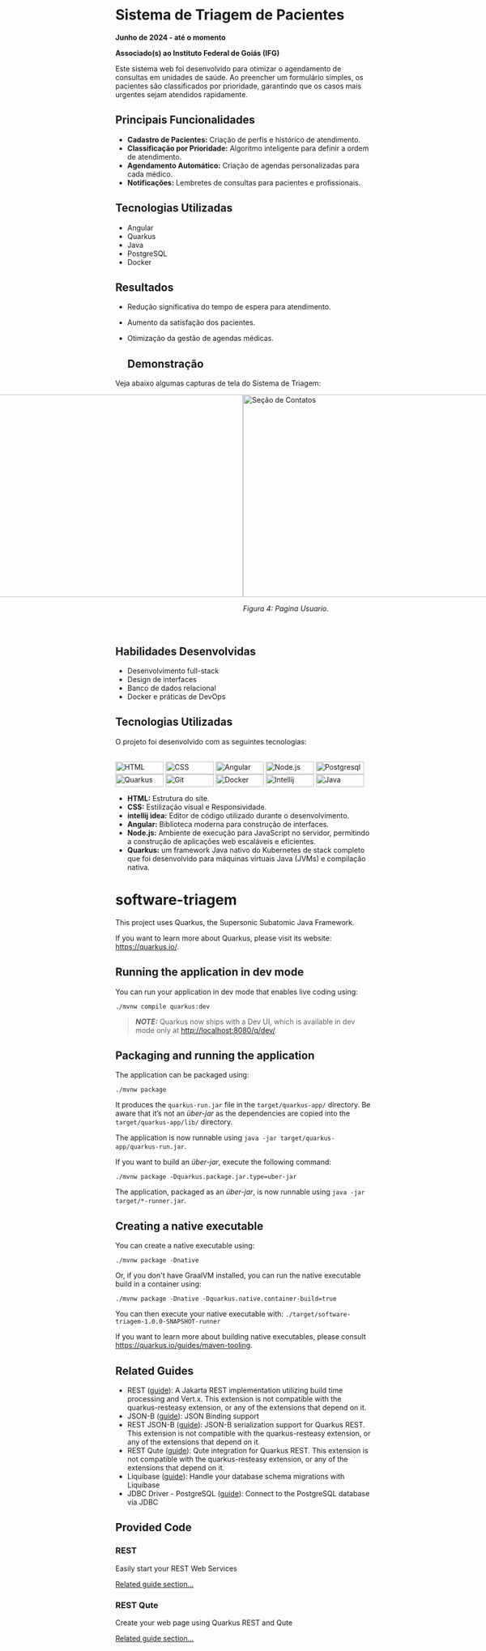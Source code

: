 
# Sistema de Triagem de Pacientes

**Junho de 2024 - até o momento**

**Associado(s) ao Instituto Federal de Goiás (IFG)**

Este sistema web foi desenvolvido para otimizar o agendamento de consultas em unidades de saúde. Ao preencher um formulário simples, os pacientes são classificados por prioridade, garantindo que os casos mais urgentes sejam atendidos rapidamente.

## Principais Funcionalidades

- **Cadastro de Pacientes:** Criação de perfis e histórico de atendimento.
- **Classificação por Prioridade:** Algoritmo inteligente para definir a ordem de atendimento.
- **Agendamento Automático:** Criação de agendas personalizadas para cada médico.
- **Notificações:** Lembretes de consultas para pacientes e profissionais.

## Tecnologias Utilizadas

- Angular
- Quarkus
- Java
- PostgreSQL
- Docker

## Resultados

- Redução significativa do tempo de espera para atendimento.
- Aumento da satisfação dos pacientes.
- Otimização da gestão de agendas médicas.

  ## Demonstração

Veja abaixo algumas capturas de tela do Sistema de Triagem:

<div style="display: flex; align-items: center;justify-content: center;">
    <div style="margin-bottom: 20px;">
        <img src="https://github.com/user-attachments/assets/97313dbc-0f36-4588-b57b-d072c704ad64" alt="Página Inicial" width="1000" height="400" >
        <p><em>Figura 1: Pagina inicial.</em></p>
    </div>
    <div style="margin-bottom: 20px;">
        <img src="https://github.com/user-attachments/assets/898f4d31-4a5d-4b8a-952e-7296052a5d1b" alt="tela inicial" width="1000"height="400" >
        <p><em>Figura 2:Página de Cadastro. .</em></p>
    </div>
    <div style="margin-bottom: 20px;">
        <img src="https://github.com/user-attachments/assets/8aef9721-7925-453e-961d-f5ffcce08a94 " alt="Seção de Projetos" width="1000" height="400" >
        <p><em>Figura 3: Login.</em></p>
    </div>
    <div style="margin-bottom: 20px;">
        <img src="https://github.com/user-attachments/assets/ad918d83-10c9-4281-ba88-67a69deefa03" alt="Seção de Contatos" width="1000" height="400" >
        <p><em>Figura 4: Pagina Usuario.</em></p>
    </div>
  <div style="margin-bottom: 20px;">
        <img src="https://github.com/user-attachments/assets/a6f33fb0-281e-42a9-8765-9c6bd7583a0c" alt="Seção de Contatos" width="1000" height="400" >
        <p><em>Figura 5: Pagina  Administrador</em></p>
    </div>
  <div style="margin-bottom: 20px;">
        <img src="https://github.com/user-attachments/assets/fbc99dd2-781d-43c7-86fd-f1d06dbe3215" alt="Seção de Contatos" width="1000" height="400" >
        <p><em>Figura 6: Pagina Admin .</em></p>
    </div>

</div>

## Habilidades Desenvolvidas

- Desenvolvimento full-stack
- Design de interfaces
- Banco de dados relacional
- Docker e práticas de DevOps

## Tecnologias Utilizadas

O projeto foi desenvolvido com as seguintes tecnologias:
<div style="display: inline_block"><br>
  <img align="center" alt="HTML" height="25" width="95" src="https://img.shields.io/badge/html5-%23E34F26.svg?style=for-the-badge&logo=html5&logoColor=white">
  <img align="center" alt="CSS" height="25" width="95" src="https://img.shields.io/badge/css3-%231572B6.svg?style=for-the-badge&logo=css3&logoColor=white">
  <img align="center" alt="Angular" height="25" width="95" src="https://img.shields.io/badge/angular-%23DD0031.svg?style=for-the-badge&logo=angular&logoColor=white">
 <img align="center" alt="Node.js" height="25" width="95" src="https://img.shields.io/badge/node.js-6DA55F?style=for-the-badge&logo=node.js&logoColor=white">
<img align="center" alt="Postgresql" height="25" width="95" src="https://img.shields.io/badge/postgres-%23316192.svg?style=for-the-badge&logo=postgresql&logoColor=white">
<img align="center" alt="Quarkus" height="25" width="95" src="https://img.shields.io/badge/Quarkus-%23000000.svg?style=for-the-badge&logo=quarkus&logoColor=white">

<img align="center" alt="Git" height="25" width="95" src="https://img.shields.io/badge/git-%23F05033.svg?style=for-the-badge&logo=git&logoColor=white">
  <img align="center" alt="Docker" height="25" width="95" src="https://img.shields.io/badge/docker-%230db7ed.svg?style=for-the-badge&logo=docker&logoColor=white">
  <img align="center" alt="Intellij" height="25" width="95" src="https://img.shields.io/badge/IntelliJ-%23000000.svg?style=for-the-badge&logo=intellijidea&logoColor=white"">
 <img align="center" alt="Java" height="25" width="95" src="https://img.shields.io/badge/java-%23ED8B00.svg?style=for-the-badge&logo=openjdk&logoColor=white">
  
</div>

- **HTML:** Estrutura do site.
- **CSS:** Estilização visual e Responsividade.
- **intellij idea:** Editor de código utilizado durante o desenvolvimento.
- **Angular:** Biblioteca moderna para construção de interfaces.
- **Node.js:** Ambiente de execução para JavaScript no servidor, permitindo a construção de aplicações web escaláveis e eficientes.
-  **Quarkus:** um framework Java nativo do Kubernetes de stack completo que foi desenvolvido para máquinas virtuais Java (JVMs) e compilação nativa. 
# software-triagem

This project uses Quarkus, the Supersonic Subatomic Java Framework.

If you want to learn more about Quarkus, please visit its website: <https://quarkus.io/>.

## Running the application in dev mode

You can run your application in dev mode that enables live coding using:

```shell script
./mvnw compile quarkus:dev
```

> **_NOTE:_**  Quarkus now ships with a Dev UI, which is available in dev mode only at <http://localhost:8080/q/dev/>.

## Packaging and running the application

The application can be packaged using:

```shell script
./mvnw package
```

It produces the `quarkus-run.jar` file in the `target/quarkus-app/` directory.
Be aware that it’s not an _über-jar_ as the dependencies are copied into the `target/quarkus-app/lib/` directory.

The application is now runnable using `java -jar target/quarkus-app/quarkus-run.jar`.

If you want to build an _über-jar_, execute the following command:

```shell script
./mvnw package -Dquarkus.package.jar.type=uber-jar
```

The application, packaged as an _über-jar_, is now runnable using `java -jar target/*-runner.jar`.

## Creating a native executable

You can create a native executable using:

```shell script
./mvnw package -Dnative
```

Or, if you don't have GraalVM installed, you can run the native executable build in a container using:

```shell script
./mvnw package -Dnative -Dquarkus.native.container-build=true
```

You can then execute your native executable with: `./target/software-triagem-1.0.0-SNAPSHOT-runner`

If you want to learn more about building native executables, please consult <https://quarkus.io/guides/maven-tooling>.

## Related Guides

- REST ([guide](https://quarkus.io/guides/rest)): A Jakarta REST implementation utilizing build time processing and Vert.x. This extension is not compatible with the quarkus-resteasy extension, or any of the extensions that depend on it.
- JSON-B ([guide](https://quarkus.io/guides/rest-json)): JSON Binding support
- REST JSON-B ([guide](https://quarkus.io/guides/rest#json-serialisation)): JSON-B serialization support for Quarkus REST. This extension is not compatible with the quarkus-resteasy extension, or any of the extensions that depend on it.
- REST Qute ([guide](https://quarkus.io/guides/qute-reference#rest_integration)): Qute integration for Quarkus REST. This extension is not compatible with the quarkus-resteasy extension, or any of the extensions that depend on it.
- Liquibase ([guide](https://quarkus.io/guides/liquibase)): Handle your database schema migrations with Liquibase
- JDBC Driver - PostgreSQL ([guide](https://quarkus.io/guides/datasource)): Connect to the PostgreSQL database via JDBC

## Provided Code

### REST

Easily start your REST Web Services

[Related guide section...](https://quarkus.io/guides/getting-started-reactive#reactive-jax-rs-resources)

### REST Qute

Create your web page using Quarkus REST and Qute

[Related guide section...](https://quarkus.io/guides/qute#type-safe-templates)

